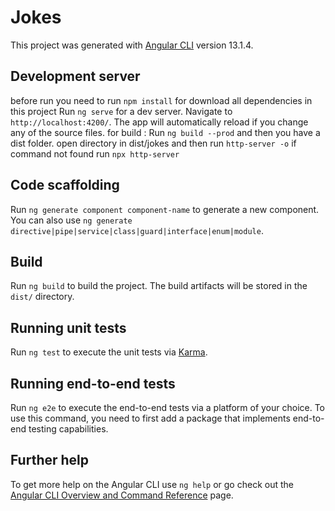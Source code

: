 # Jokes

This project was generated with [Angular CLI](https://github.com/angular/angular-cli) version 13.1.4.

## Development server

before run you need to run `npm install` for download all dependencies in this project
Run `ng serve` for a dev server. Navigate to `http://localhost:4200/`. The app will automatically reload if you change any of the source files.
for build : Run `ng build --prod` and then you have a dist folder.
open directory in dist/jokes and then run `http-server -o` if command not found run `npx http-server`

## Code scaffolding

Run `ng generate component component-name` to generate a new component. You can also use `ng generate directive|pipe|service|class|guard|interface|enum|module`.

## Build

Run `ng build` to build the project. The build artifacts will be stored in the `dist/` directory.

## Running unit tests

Run `ng test` to execute the unit tests via [Karma](https://karma-runner.github.io).

## Running end-to-end tests

Run `ng e2e` to execute the end-to-end tests via a platform of your choice. To use this command, you need to first add a package that implements end-to-end testing capabilities.

## Further help

To get more help on the Angular CLI use `ng help` or go check out the [Angular CLI Overview and Command Reference](https://angular.io/cli) page.
